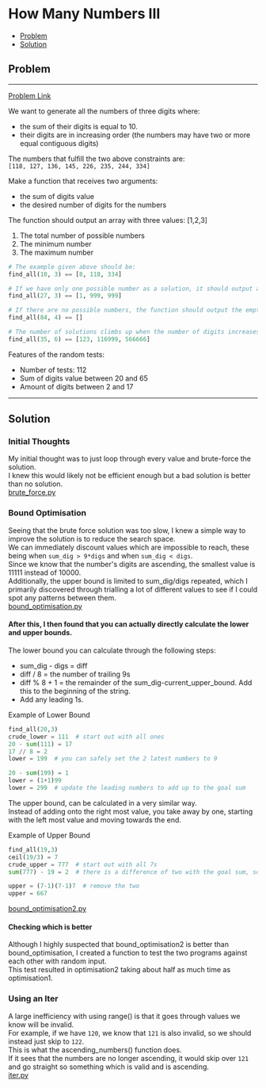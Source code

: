 # How Many Numbers III 

- [Problem](#Problem)  
- [Solution](#Solution)  

## Problem
____________________________________________

[Problem Link](https://www.codewars.com/kata/5877e7d568909e5ff90017e6/train/python)

We want to generate all the numbers of three digits where:
- the sum of their digits is equal to 10.
- their digits are in increasing order (the numbers may have two or more equal contiguous digits)

The numbers that fulfill the two above constraints are:   
```[118, 127, 136, 145, 226, 235, 244, 334]```


Make a function that receives two arguments:
- the sum of digits value
- the desired number of digits for the numbers  


The function should output an array with three values: [1,2,3]  
1. The total number of possible numbers
2. The minimum number
3. The maximum number

```py
# The example given above should be:
find_all(10, 3) == [8, 118, 334]
```

```py
# If we have only one possible number as a solution, it should output a result like the one below:
find_all(27, 3) == [1, 999, 999]
```

```py
# If there are no possible numbers, the function should output the empty array.
find_all(84, 4) == []
```

```py
# The number of solutions climbs up when the number of digits increases.
find_all(35, 6) == [123, 116999, 566666]
```

Features of the random tests:
- Number of tests: 112
- Sum of digits value between 20 and 65
- Amount of digits between 2 and 17

_______________

## Solution

### Initial Thoughts
My initial thought was to just loop through every value and brute-force the solution.   
I knew this would likely not be efficient enough but a bad solution is better than no solution.  
[brute_force.py](solutions/brute_force.py)

### Bound Optimisation
Seeing that the brute force solution was too slow, I knew a simple way to improve the solution is to reduce the search space.  
We can immediately discount values which are impossible to reach, these being when `sum_dig > 9*digs` and when `sum_dig < digs`.  
Since we know that the number's digits are ascending, the smallest value is 11111 instead of 10000.  
Additionally, the upper bound is limited to sum_dig/digs repeated, which I primarily discovered through trialling a lot of different values to see if I could spot any patterns between them.  
[bound_optimisation.py](solutions/bound_optimisation.py)  

#### After this, I then found that you can actually directly calculate the lower and upper bounds.  
The lower bound you can calculate through the following steps:  
- sum_dig - digs = diff  
- diff / 8 = the number of trailing 9s  
- diff % 8 + 1 = the remainder of the sum_dig-current_upper_bound. Add this to the beginning of the string.
- Add any leading 1s.

Example of Lower Bound
```py
find_all(20,3)
crude_lower = 111  # start out with all ones
20 - sum(111) = 17
17 // 8 = 2
lower = 199  # you can safely set the 2 latest numbers to 9

20 - sum(199) = 1
lower = (1+1)99
lower = 299  # update the leading numbers to add up to the goal sum
```  

The upper bound, can be calculated in a very similar way.  
Instead of adding onto the right most value, you take away by one, starting with the left most value and moving towards the end.  

Example of Upper Bound
```py
find_all(19,3)
ceil(19/3) = 7
crude_upper = 777  # start out with all 7s
sum(777) - 19 = 2  # there is a difference of two with the goal sum, so remove those two

upper = (7-1)(7-1)7  # remove the two
upper = 667
```
[bound_optimisation2.py](solutions/bound_optimisation2.py)

#### Checking which is better
Although I highly suspected that bound_optimisation2 is better than bound_optimisation, I created a function to test the two programs against each other with random input.  
This test resulted in optimisation2 taking about half as much time as optimisation1.  

### Using an Iter
A large inefficiency with using range() is that it goes through values we know will be invalid.  
For example, if we have `120`, we know that `121` is also invalid, so we should instead just skip to `122`.  
This is what the ascending_numbers() function does.  
If it sees that the numbers are no longer ascending, it would skip over `121` and go straight so something which is valid and is ascending.     
[iter.py](solutions/iter.py)

